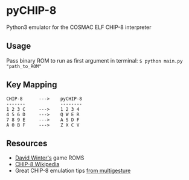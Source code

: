 # pyCHIP-8
Python3 emulator for the COSMAC ELF CHIP-8 interpreter

## Usage
Pass binary ROM to run as first argument in terminal:
 `$ python main.py "path_to_ROM"`
## Key Mapping
```
CHIP-8      --->    pyCHIP-8
-------             --------
1 2 3 C     --->    1 2 3 4
4 5 6 D     --->    Q W E R
7 8 9 E     --->    A S D F
A 0 B F     --->    Z X C V
```
## Resources
* [David Winter's](http://www.pong-story.com/chip8/) game ROMS
* [CHIP-8 Wikipedia](https://en.wikipedia.org/wiki/CHIP-8#Virtual_machine_description)
* Great CHIP-8 emulation tips [from multigesture](http://www.multigesture.net/articles/how-to-write-an-emulator-chip-8-interpreter/)
